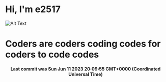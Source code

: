 # Hi, I'm e2517

![Alt Text](https://github.com/E2517/e2517/blob/master/images/background.gif)

# Coders are coders coding codes for coders to code codes

<h4 align="center">Last commit was Sun Jun 11 2023 20:09:55 GMT+0000 (Coordinated Universal Time)</h4>
